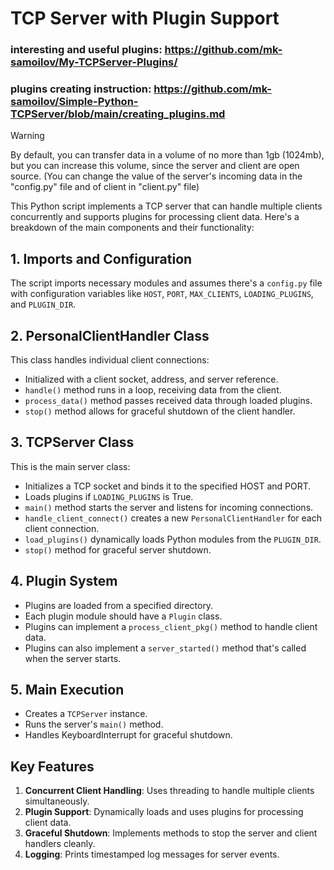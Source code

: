 # TCP Server with Plugin Support

### interesting and useful plugins: https://github.com/mk-samoilov/My-TCPServer-Plugins/
### plugins creating instruction: https://github.com/mk-samoilov/Simple-Python-TCPServer/blob/main/creating_plugins.md

> [!WARNING]
> By default, you can transfer data in a volume of no more than 1gb (1024mb), but you can increase this volume, since the server and client are open source.
> (You can change the value of the server's incoming data in the "config.py" file and of client in "client.py" file)

This Python script implements a TCP server that can handle multiple clients concurrently and supports plugins for processing client data. Here's a breakdown of the main components and their functionality:

## 1. Imports and Configuration

The script imports necessary modules and assumes there's a `config.py` file with configuration variables like `HOST`, `PORT`, `MAX_CLIENTS`, `LOADING_PLUGINS`, and `PLUGIN_DIR`.

## 2. PersonalClientHandler Class

This class handles individual client connections:

- Initialized with a client socket, address, and server reference.
- `handle()` method runs in a loop, receiving data from the client.
- `process_data()` method passes received data through loaded plugins.
- `stop()` method allows for graceful shutdown of the client handler.

## 3. TCPServer Class

This is the main server class:

- Initializes a TCP socket and binds it to the specified HOST and PORT.
- Loads plugins if `LOADING_PLUGINS` is True.
- `main()` method starts the server and listens for incoming connections.
- `handle_client_connect()` creates a new `PersonalClientHandler` for each client connection.
- `load_plugins()` dynamically loads Python modules from the `PLUGIN_DIR`.
- `stop()` method for graceful server shutdown.

## 4. Plugin System

- Plugins are loaded from a specified directory.
- Each plugin module should have a `Plugin` class.
- Plugins can implement a `process_client_pkg()` method to handle client data.
- Plugins can also implement a `server_started()` method that's called when the server starts.

## 5. Main Execution

- Creates a `TCPServer` instance.
- Runs the server's `main()` method.
- Handles KeyboardInterrupt for graceful shutdown.

## Key Features

1. **Concurrent Client Handling**: Uses threading to handle multiple clients simultaneously.
2. **Plugin Support**: Dynamically loads and uses plugins for processing client data.
3. **Graceful Shutdown**: Implements methods to stop the server and client handlers cleanly.
4. **Logging**: Prints timestamped log messages for server events.
